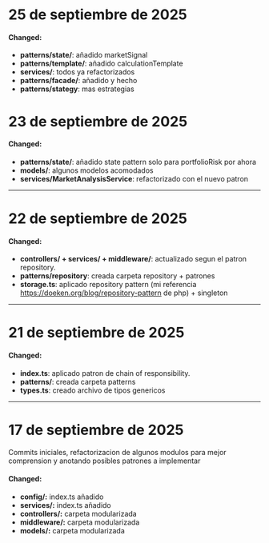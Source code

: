 # 25 de septiembre de 2025

#### Changed:
- **patterns/state/**: añadido marketSignal
- **patterns/template/**: añadido calculationTemplate
- **services/**: todos ya refactorizados
- **patterns/facade/**: añadido y hecho
- **patterns/stategy**: mas estrategias


# 23 de septiembre de 2025

#### Changed:
- **patterns/state/**: añadido state pattern solo para portfolioRisk por ahora
- **models/**: algunos modelos acomodados
- **services/MarketAnalysisService**: refactorizado con el nuevo patron

---

# 22 de septiembre de 2025

#### Changed:
- **controllers/ + services/ + middleware/**: actualizado segun el patron repository.
- **patterns/repository**: creada carpeta repository + patrones
- **storage.ts**: aplicado repository pattern (mi referencia https://doeken.org/blog/repository-pattern de php) + singleton

---

# 21 de septiembre de 2025

#### Changed:
- **index.ts**: aplicado patron de chain of responsibility.
- **patterns/**: creada carpeta patterns
- **types.ts**: creado archivo de tipos genericos

---

# 17 de septiembre de 2025
Commits iniciales, refactorizacion de algunos modulos para mejor comprension y anotando posibles patrones a implementar

#### Changed:

- **config/:** index.ts añadido
- **services/:** index.ts añadido
- **controllers/:** carpeta modularizada
- **middleware/:** carpeta modularizada
- **models/:** carpeta modularizada